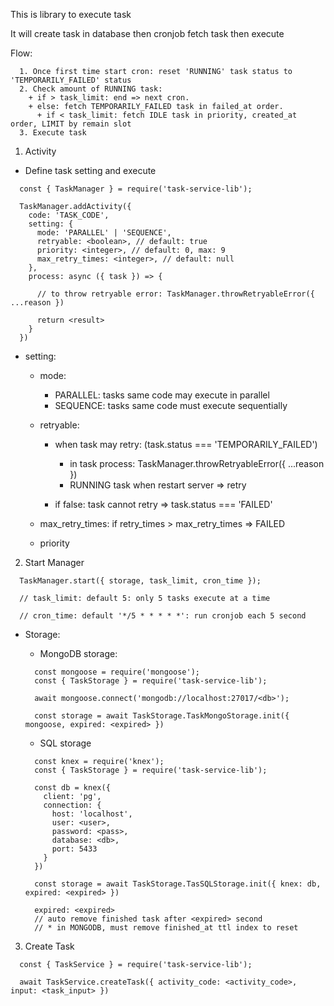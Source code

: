 This is library to execute task

It will create task in database then cronjob fetch task then execute

Flow:

```
  1. Once first time start cron: reset 'RUNNING' task status to 'TEMPORARILY_FAILED' status
  2. Check amount of RUNNING task:
    + if > task_limit: end => next cron.
    + else: fetch TEMPORARILY_FAILED task in failed_at order.
      + if < task_limit: fetch IDLE task in priority, created_at order, LIMIT by remain slot
  3. Execute task
```

1. Activity

  + Define task setting and execute

  ```
    const { TaskManager } = require('task-service-lib');

    TaskManager.addActivity({
      code: 'TASK_CODE',
      setting: {
        mode: 'PARALLEL' | 'SEQUENCE',
        retryable: <boolean>, // default: true
        priority: <integer>, // default: 0, max: 9
        max_retry_times: <integer>, // default: null
      },
      process: async ({ task }) => {

        // to throw retryable error: TaskManager.throwRetryableError({ ...reason })

        return <result>
      }
    })
  ```
  + setting:
    + mode:
      + PARALLEL: tasks same code may execute in parallel
      + SEQUENCE: tasks same code must execute sequentially
    + retryable:
      + when task may retry: (task.status === 'TEMPORARILY_FAILED')
        + in task process: TaskManager.throwRetryableError({ ...reason })
        + RUNNING task when restart server => retry

      + if false: task cannot retry => task.status === 'FAILED'

    + max_retry_times: if retry_times > max_retry_times => FAILED

    + priority

2. Start Manager
  ```
    TaskManager.start({ storage, task_limit, cron_time });

    // task_limit: default 5: only 5 tasks execute at a time

    // cron_time: default '*/5 * * * * *': run cronjob each 5 second

  ```

  + Storage:
    + MongoDB storage:
    ```
      const mongoose = require('mongoose');
      const { TaskStorage } = require('task-service-lib');

      await mongoose.connect('mongodb://localhost:27017/<db>');

      const storage = await TaskStorage.TaskMongoStorage.init({ mongoose, expired: <expired> })
    ```

    + SQL storage
    ```
      const knex = require('knex');
      const { TaskStorage } = require('task-service-lib');

      const db = knex({
        client: 'pg',
        connection: {
          host: 'localhost',
          user: <user>,
          password: <pass>,
          database: <db>,
          port: 5433
        }
      })

      const storage = await TaskStorage.TasSQLStorage.init({ knex: db, expired: <expired> })
    ```

    ```
      expired: <expired>
      // auto remove finished task after <expired> second
      // * in MONGODB, must remove finished_at ttl index to reset
    ```

3. Create Task

  ```
    const { TaskService } = require('task-service-lib');

    await TaskService.createTask({ activity_code: <activity_code>, input: <task_input> })
  ```